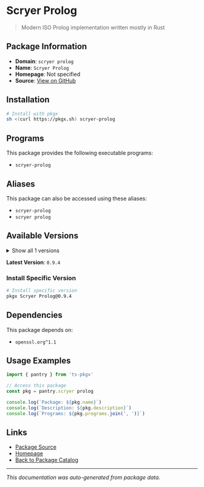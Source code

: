 # Scryer Prolog

> Modern ISO Prolog implementation written mostly in Rust

## Package Information

- **Domain**: `scryer prolog`
- **Name**: `Scryer Prolog`
- **Homepage**: Not specified
- **Source**: [View on GitHub](https://github.com/pkgxdev/pantry/tree/main/projects/scryer.pl/package.yml)

## Installation

```bash
# Install with pkgx
sh <(curl https://pkgx.sh) scryer-prolog
```

## Programs

This package provides the following executable programs:

- `scryer-prolog`

## Aliases

This package can also be accessed using these aliases:

- `scryer-prolog`
- `scryer prolog`

## Available Versions

<details>
<summary>Show all 1 versions</summary>

- `0.9.4`

</details>

**Latest Version**: `0.9.4`

### Install Specific Version

```bash
# Install specific version
pkgx Scryer Prolog@0.9.4
```

## Dependencies

This package depends on:

- `openssl.org^1.1`

## Usage Examples

```typescript
import { pantry } from 'ts-pkgx'

// Access this package
const pkg = pantry.scryer prolog

console.log(`Package: ${pkg.name}`)
console.log(`Description: ${pkg.description}`)
console.log(`Programs: ${pkg.programs.join(', ')}`)
```

## Links

- [Package Source](https://github.com/pkgxdev/pantry/tree/main/projects/scryer.pl/package.yml)
- [Homepage](#)
- [Back to Package Catalog](../package-catalog.md)

---

*This documentation was auto-generated from package data.*
